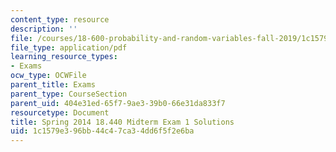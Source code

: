 ```yaml
---
content_type: resource
description: ''
file: /courses/18-600-probability-and-random-variables-fall-2019/1c1579e396bb44c47ca34dd6f5f2e6ba_MIT18_600F19_mid1_2014_soln.pdf
file_type: application/pdf
learning_resource_types:
- Exams
ocw_type: OCWFile
parent_title: Exams
parent_type: CourseSection
parent_uid: 404e31ed-65f7-9ae3-39b0-66e31da833f7
resourcetype: Document
title: Spring 2014 18.440 Midterm Exam 1 Solutions
uid: 1c1579e3-96bb-44c4-7ca3-4dd6f5f2e6ba
---
```

